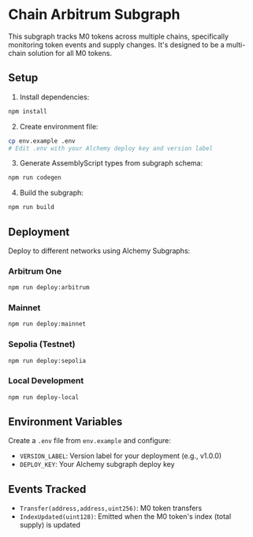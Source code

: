 # Chain Arbitrum Subgraph

This subgraph tracks M0 tokens across multiple chains, specifically monitoring token events and supply changes. It's designed to be a multi-chain solution for all M0 tokens.

## Setup

1. Install dependencies:
```bash
npm install
```

2. Create environment file:
```bash
cp env.example .env
# Edit .env with your Alchemy deploy key and version label
```

3. Generate AssemblyScript types from subgraph schema:
```bash
npm run codegen
```

4. Build the subgraph:
```bash
npm run build
```

## Deployment

Deploy to different networks using Alchemy Subgraphs:

### Arbitrum One
```bash
npm run deploy:arbitrum
```

### Mainnet
```bash
npm run deploy:mainnet
```

### Sepolia (Testnet)
```bash
npm run deploy:sepolia
```

### Local Development
```bash
npm run deploy-local
```

## Environment Variables

Create a `.env` file from `env.example` and configure:
- `VERSION_LABEL`: Version label for your deployment (e.g., v1.0.0)
- `DEPLOY_KEY`: Your Alchemy subgraph deploy key

## Events Tracked

- `Transfer(address,address,uint256)`: M0 token transfers
- `IndexUpdated(uint128)`: Emitted when the M0 token's index (total supply) is updated 